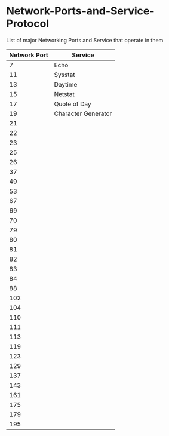 # Network-Ports-and-Service-Protocol
List of major Networking Ports and Service that operate in them

| Network Port       | Service                     |
| -----------------  |    -------------            |
| 7                  |    Echo                     |
| 11                 |    Sysstat                  |
| 13                 |    Daytime                  |  
| 15                 |    Netstat                  |  
| 17                 |    Quote of Day             |  
| 19                 |    Character Generator      |  
| 21
| 22
| 23
| 25
| 26
| 37
| 49
| 53
| 67
| 69
| 70
| 79
| 80
| 81
| 82
| 83
| 84
| 88
| 102
| 104
| 110
| 111
| 113
| 119
| 123
| 129
| 137
| 143
| 161
| 175
| 179  
| 195 
